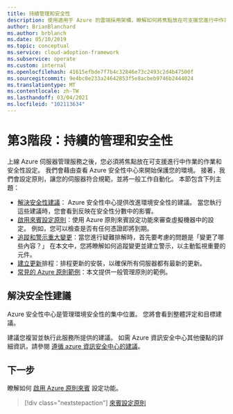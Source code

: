 ```yaml
---
title: 持續管理和安全性
description: 使用適用于 Azure 的雲端採用架構，瞭解如何將焦點放在可支援您進行中作業的作業和安全性設定。
author: BrianBlanchard
ms.author: brblanch
ms.date: 05/10/2019
ms.topic: conceptual
ms.service: cloud-adoption-framework
ms.subservice: operate
ms.custom: internal
ms.openlocfilehash: 41615efbde7f7b4c32846e73c2493c2d4b47500f
ms.sourcegitcommit: 9e4bc0e233a24642853f5e8acbeb9746b2444024
ms.translationtype: MT
ms.contentlocale: zh-TW
ms.lasthandoff: 03/04/2021
ms.locfileid: "102113634"
---
```

# <a name="phase-3-ongoing-management-and-security"></a>第3階段：持續的管理和安全性

上線 Azure 伺服器管理服務之後，您必須將焦點放在可支援進行中作業的作業和安全性設定。 我們會藉由查看 Azure 安全性中心來開始保護您的環境。 接著，我們會設定原則，讓您的伺服器符合規範，並將一般工作自動化。 本節包含下列主題：

- [解決安全性建議](#address-security-recommendations)： Azure 安全性中心提供改進環境安全性的建議。 當您執行這些建議時，您會看到反映在安全性分數中的影響。
- [啟用來賓設定原則](./guest-configuration-policy.md)：使用 Azure 原則來賓設定功能來審查虛擬機器中的設定。 例如，您可以檢查是否有任何憑證即將到期。
- [追蹤和警示重大變更](./enable-tracking-alerting.md)：當您進行疑難排解時，首先要考慮的問題是「變更了哪些內容？」 在本文中，您將瞭解如何追蹤變更並建立警示，以主動監視重要的元件。
- [建立更新](./update-schedules.md)排程：排程更新的安裝，以確保所有伺服器都有最新的更新。
- [常見的 Azure 原則範例](./common-policies.md)：本文提供一般管理原則的範例。

## <a name="address-security-recommendations"></a>解決安全性建議

Azure 安全性中心是管理環境安全性的集中位置。 您將會看到整體評定和目標建議。

建議您複習並執行此服務所提供的建議。 如需 Azure 資訊安全中心其他優點的詳細資訊，請參閱 [遵循 azure 資訊安全中心的建議](../../migrate/azure-best-practices/migrate-best-practices-security-management.md#best-practice-follow-azure-security-center-recommendations)。

## <a name="next-steps"></a>下一步

瞭解如何 [啟用 Azure 原則來賓](./guest-configuration-policy.md) 設定功能。

> [!div class="nextstepaction"]
> [來賓設定原則](./guest-configuration-policy.md)
